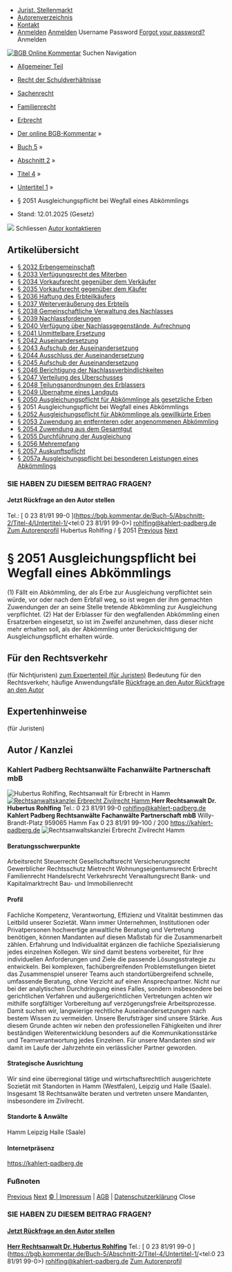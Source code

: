   * [Jurist. Stellenmarkt](https://bgb.kommentar.de/Buch-5/Abschnitt-2/Titel-4/Untertitel-1/</job-board> "Jurist. Stellenmarkt")
  * [Autorenverzeichnis](https://bgb.kommentar.de/Buch-5/Abschnitt-2/Titel-4/Untertitel-1/</Autorenverzeichnis> "Autorenverzeichnis")
  * [Kontakt](https://bgb.kommentar.de/Buch-5/Abschnitt-2/Titel-4/Untertitel-1/</Kontakt>)
  * [Anmelden](https://bgb.kommentar.de/Buch-5/Abschnitt-2/Titel-4/Untertitel-1/<#login> "show login form") [Anmelden](https://bgb.kommentar.de/Buch-5/Abschnitt-2/Titel-4/Untertitel-1/<#> "hide login form") Username Password
[Forgot your password?](https://bgb.kommentar.de/Buch-5/Abschnitt-2/Titel-4/Untertitel-1/</user/forgotpassword>) Anmelden 


[![BGB Online Kommentar](https://bgb.kommentar.de/extension/bgb/design/bgb/images/logo.png)](https://bgb.kommentar.de/Buch-5/Abschnitt-2/Titel-4/Untertitel-1/</> "BGB Online Kommentar")
Suchen
Navigation
  * [Allgemeiner Teil](https://bgb.kommentar.de/Buch-5/Abschnitt-2/Titel-4/Untertitel-1/</Buch-1>)
  * [Recht der Schuldverhältnisse](https://bgb.kommentar.de/Buch-5/Abschnitt-2/Titel-4/Untertitel-1/</Buch-2>)
  * [Sachenrecht](https://bgb.kommentar.de/Buch-5/Abschnitt-2/Titel-4/Untertitel-1/</Buch-3>)
  * [Familienrecht](https://bgb.kommentar.de/Buch-5/Abschnitt-2/Titel-4/Untertitel-1/</Buch-4>)
  * [Erbrecht](https://bgb.kommentar.de/Buch-5/Abschnitt-2/Titel-4/Untertitel-1/</Buch-5>)


  * [Der online BGB-Kommentar](https://bgb.kommentar.de/Buch-5/Abschnitt-2/Titel-4/Untertitel-1/</>) »
  * [Buch 5](https://bgb.kommentar.de/Buch-5/Abschnitt-2/Titel-4/Untertitel-1/</Buch-5>) »
  * [Abschnitt 2](https://bgb.kommentar.de/Buch-5/Abschnitt-2/Titel-4/Untertitel-1/</Buch-5/Abschnitt-2>) »
  * [Titel 4](https://bgb.kommentar.de/Buch-5/Abschnitt-2/Titel-4/Untertitel-1/</Buch-5/Abschnitt-2/Titel-4>) »
  * [Untertitel 1](https://bgb.kommentar.de/Buch-5/Abschnitt-2/Titel-4/Untertitel-1/</Buch-5/Abschnitt-2/Titel-4/Untertitel-1>) »
  * § 2051 Ausgleichungspflicht bei Wegfall eines Abkömmlings 
  * Stand: 12.01.2025 (Gesetz) 


![](https://vg01.met.vgwort.de/na/1c9909529ead4f509072c06d9081a7d5)
Schliessen 
[ Autor kontaktieren ](https://bgb.kommentar.de/Buch-5/Abschnitt-2/Titel-4/Untertitel-1/<#autorKanzlei28065>)
## Artikelübersicht
  * [ § 2032 Erbengemeinschaft ](https://bgb.kommentar.de/Buch-5/Abschnitt-2/Titel-4/Untertitel-1/</Buch-5/Abschnitt-2/Titel-4/Untertitel-1/Erbengemeinschaft>)
  * [ § 2033 Verfügungsrecht des Miterben ](https://bgb.kommentar.de/Buch-5/Abschnitt-2/Titel-4/Untertitel-1/</Buch-5/Abschnitt-2/Titel-4/Untertitel-1/Verfuegungsrecht-des-Miterben>)
  * [ § 2034 Vorkaufsrecht gegenüber dem Verkäufer ](https://bgb.kommentar.de/Buch-5/Abschnitt-2/Titel-4/Untertitel-1/</Buch-5/Abschnitt-2/Titel-4/Untertitel-1/Vorkaufsrecht-gegenueber-dem-Verkaeufer>)
  * [ § 2035 Vorkaufsrecht gegenüber dem Käufer ](https://bgb.kommentar.de/Buch-5/Abschnitt-2/Titel-4/Untertitel-1/</Buch-5/Abschnitt-2/Titel-4/Untertitel-1/Vorkaufsrecht-gegenueber-dem-Kaeufer>)
  * [ § 2036 Haftung des Erbteilkäufers ](https://bgb.kommentar.de/Buch-5/Abschnitt-2/Titel-4/Untertitel-1/</Buch-5/Abschnitt-2/Titel-4/Untertitel-1/Haftung-des-Erbteilkaeufers>)
  * [ § 2037 Weiterveräußerung des Erbteils ](https://bgb.kommentar.de/Buch-5/Abschnitt-2/Titel-4/Untertitel-1/</Buch-5/Abschnitt-2/Titel-4/Untertitel-1/Weiterveraeusserung-des-Erbteils>)
  * [ § 2038 Gemeinschaftliche Verwaltung des Nachlasses ](https://bgb.kommentar.de/Buch-5/Abschnitt-2/Titel-4/Untertitel-1/</Buch-5/Abschnitt-2/Titel-4/Untertitel-1/Gemeinschaftliche-Verwaltung-des-Nachlasses>)
  * [ § 2039 Nachlassforderungen ](https://bgb.kommentar.de/Buch-5/Abschnitt-2/Titel-4/Untertitel-1/</Buch-5/Abschnitt-2/Titel-4/Untertitel-1/Nachlassforderungen>)
  * [ § 2040 Verfügung über Nachlassgegenstände, Aufrechnung ](https://bgb.kommentar.de/Buch-5/Abschnitt-2/Titel-4/Untertitel-1/</Buch-5/Abschnitt-2/Titel-4/Untertitel-1/Verfuegung-ueber-Nachlassgegenstaende-Aufrechnung>)
  * [ § 2041 Unmittelbare Ersetzung ](https://bgb.kommentar.de/Buch-5/Abschnitt-2/Titel-4/Untertitel-1/</Buch-5/Abschnitt-2/Titel-4/Untertitel-1/Unmittelbare-Ersetzung>)
  * [ § 2042 Auseinandersetzung ](https://bgb.kommentar.de/Buch-5/Abschnitt-2/Titel-4/Untertitel-1/</Buch-5/Abschnitt-2/Titel-4/Untertitel-1/Auseinandersetzung>)
  * [ § 2043 Aufschub der Auseinandersetzung ](https://bgb.kommentar.de/Buch-5/Abschnitt-2/Titel-4/Untertitel-1/</Buch-5/Abschnitt-2/Titel-4/Untertitel-1/Aufschub-der-Auseinandersetzung>)
  * [ § 2044 Ausschluss der Auseinandersetzung ](https://bgb.kommentar.de/Buch-5/Abschnitt-2/Titel-4/Untertitel-1/</Buch-5/Abschnitt-2/Titel-4/Untertitel-1/Ausschluss-der-Auseinandersetzung>)
  * [ § 2045 Aufschub der Auseinandersetzung ](https://bgb.kommentar.de/Buch-5/Abschnitt-2/Titel-4/Untertitel-1/</Buch-5/Abschnitt-2/Titel-4/Untertitel-1/Aufschub-der-Auseinandersetzung2>)
  * [ § 2046 Berichtigung der Nachlassverbindlichkeiten ](https://bgb.kommentar.de/Buch-5/Abschnitt-2/Titel-4/Untertitel-1/</Buch-5/Abschnitt-2/Titel-4/Untertitel-1/Berichtigung-der-Nachlassverbindlichkeiten>)
  * [ § 2047 Verteilung des Überschusses ](https://bgb.kommentar.de/Buch-5/Abschnitt-2/Titel-4/Untertitel-1/</Buch-5/Abschnitt-2/Titel-4/Untertitel-1/Verteilung-des-Ueberschusses>)
  * [ § 2048 Teilungsanordnungen des Erblassers ](https://bgb.kommentar.de/Buch-5/Abschnitt-2/Titel-4/Untertitel-1/</Buch-5/Abschnitt-2/Titel-4/Untertitel-1/Teilungsanordnungen-des-Erblassers>)
  * [ § 2049 Übernahme eines Landguts ](https://bgb.kommentar.de/Buch-5/Abschnitt-2/Titel-4/Untertitel-1/</Buch-5/Abschnitt-2/Titel-4/Untertitel-1/Uebernahme-eines-Landguts>)
  * [ § 2050 Ausgleichungspflicht für Abkömmlinge als gesetzliche Erben ](https://bgb.kommentar.de/Buch-5/Abschnitt-2/Titel-4/Untertitel-1/</Buch-5/Abschnitt-2/Titel-4/Untertitel-1/Ausgleichungspflicht-fuer-Abkoemmlinge-als-gesetzliche-Erben>)
  * § 2051 Ausgleichungspflicht bei Wegfall eines Abkömmlings 
  * [ § 2052 Ausgleichungspflicht für Abkömmlinge als gewillkürte Erben ](https://bgb.kommentar.de/Buch-5/Abschnitt-2/Titel-4/Untertitel-1/</Buch-5/Abschnitt-2/Titel-4/Untertitel-1/Ausgleichungspflicht-fuer-Abkoemmlinge-als-gewillkuerte-Erben>)
  * [ § 2053 Zuwendung an entfernteren oder angenommenen Abkömmling ](https://bgb.kommentar.de/Buch-5/Abschnitt-2/Titel-4/Untertitel-1/</Buch-5/Abschnitt-2/Titel-4/Untertitel-1/Zuwendung-an-entfernteren-oder-angenommenen-Abkoemmling>)
  * [ § 2054 Zuwendung aus dem Gesamtgut ](https://bgb.kommentar.de/Buch-5/Abschnitt-2/Titel-4/Untertitel-1/</Buch-5/Abschnitt-2/Titel-4/Untertitel-1/Zuwendung-aus-dem-Gesamtgut>)
  * [ § 2055 Durchführung der Ausgleichung ](https://bgb.kommentar.de/Buch-5/Abschnitt-2/Titel-4/Untertitel-1/</Buch-5/Abschnitt-2/Titel-4/Untertitel-1/Durchfuehrung-der-Ausgleichung>)
  * [ § 2056 Mehrempfang ](https://bgb.kommentar.de/Buch-5/Abschnitt-2/Titel-4/Untertitel-1/</Buch-5/Abschnitt-2/Titel-4/Untertitel-1/Mehrempfang>)
  * [ § 2057 Auskunftspflicht ](https://bgb.kommentar.de/Buch-5/Abschnitt-2/Titel-4/Untertitel-1/</Buch-5/Abschnitt-2/Titel-4/Untertitel-1/Auskunftspflicht>)
  * [ § 2057a Ausgleichungspflicht bei besonderen Leistungen eines Abkömmlings ](https://bgb.kommentar.de/Buch-5/Abschnitt-2/Titel-4/Untertitel-1/</Buch-5/Abschnitt-2/Titel-4/Untertitel-1/Ausgleichungspflicht-bei-besonderen-Leistungen-eines-Abkoemmlings>)


### SIE HABEN ZU DIESEM BEITRAG FRAGEN?
####  Jetzt Rückfrage an den Autor stellen 
Tel.: [ 0 23 81/91 99-0 ](https://bgb.kommentar.de/Buch-5/Abschnitt-2/Titel-4/Untertitel-1/<tel:0 23 81/91 99-0>) rohlfing@kahlert-padberg.de [Zum Autorenprofil](https://bgb.kommentar.de/Buch-5/Abschnitt-2/Titel-4/Untertitel-1/<#autorKanzlei28065>)
Hubertus Rohlfing / § 2051 
[Previous](https://bgb.kommentar.de/Buch-5/Abschnitt-2/Titel-4/Untertitel-1/</Buch-5/Abschnitt-2/Titel-4/Untertitel-1/Ausgleichungspflicht-fuer-Abkoemmlinge-als-gesetzliche-Erben> "§ 2050 Ausgleichungspflicht für Abkömmlinge als gesetzliche Erben") [Next](https://bgb.kommentar.de/Buch-5/Abschnitt-2/Titel-4/Untertitel-1/</Buch-5/Abschnitt-2/Titel-4/Untertitel-1/Ausgleichungspflicht-fuer-Abkoemmlinge-als-gewillkuerte-Erben> "§ 2052 Ausgleichungspflicht für Abkömmlinge als gewillkürte Erben")
# § 2051 Ausgleichungspflicht bei Wegfall eines Abkömmlings
(1) Fällt ein Abkömmling, der als Erbe zur Ausgleichung verpflichtet sein würde, vor oder nach dem Erbfall weg, so ist wegen der ihm gemachten Zuwendungen der an seine Stelle tretende Abkömmling zur Ausgleichung verpflichtet.
(2) Hat der Erblasser für den wegfallenden Abkömmling einen Ersatzerben eingesetzt, so ist im Zweifel anzunehmen, dass dieser nicht mehr erhalten soll, als der Abkömmling unter Berücksichtigung der Ausgleichungspflicht erhalten würde.
## Für den Rechtsverkehr 
(für Nichtjuristen)
[zum Expertenteil (für Juristen)](https://bgb.kommentar.de/Buch-5/Abschnitt-2/Titel-4/Untertitel-1/<#expertenhinweise>)
Bedeutung für den Rechtsverkehr, häufige Anwendungsfälle
[ Rückfrage an den Autor ](https://bgb.kommentar.de/Buch-5/Abschnitt-2/Titel-4/Untertitel-1/<#autorKanzlei28065>) [ Rückfrage an den Autor ](https://bgb.kommentar.de/Buch-5/Abschnitt-2/Titel-4/Untertitel-1/<#autorKanzlei28065>)
## Expertenhinweise
(für Juristen)
## Autor / Kanzlei
### Kahlert Padberg Rechtsanwälte Fachanwälte Partnerschaft mbB
![Hubertus Rohlfing, Rechtsanwalt für Erbrecht in Hamm](https://bgb.kommentar.de/var/bgb_online/storage/images/users/author/hubertus-rohlfing/434017-5-ger-DE/Hubertus-Rohlfing_profilelogo.jpg)
[ ![Rechtsanwaltskanzlei Erbrecht Zivilrecht Hamm](https://bgb.kommentar.de/var/bgb_online/storage/images/companies/kahlert-padberg-rechtsanwaelte-fachanwaelte-partnerschaft-mbb/431228-1-ger-DE/Kahlert-Padberg-Rechtsanwaelte-Fachanwaelte-Partnerschaft-mbB_large.jpg) ](https://bgb.kommentar.de/Buch-5/Abschnitt-2/Titel-4/Untertitel-1/<https:/kahlert-padberg.de>)
**Herr Rechtsanwalt Dr. Hubertus Rohlfing** Tel.: 0 23 81/91 99-0 rohlfing@kahlert-padberg.de
**Kahlert Padberg Rechtsanwälte Fachanwälte Partnerschaft mbB** Willy-Brandt-Platz 959065 Hamm
Fax 0 23 81/91 99-100 / 200
<https://kahlert-padberg.de>
![Rechtsanwaltskanzlei Erbrecht Zivilrecht Hamm](https://bgb.kommentar.de/var/bgb_online/storage/images/companies/kahlert-padberg-rechtsanwaelte-fachanwaelte-partnerschaft-mbb/431228-1-ger-DE/Kahlert-Padberg-Rechtsanwaelte-Fachanwaelte-Partnerschaft-mbB_large.jpg)
#### Beratungsschwerpunkte
Arbeitsrecht Steuerrecht Gesellschaftsrecht Versicherungsrecht Gewerblicher Rechtsschutz Mietrecht Wohnungseigentumsrecht Erbrecht Familienrecht Handelsrecht Verkehrsrecht Verwaltungsrecht Bank- und Kapitalmarktrecht Bau- und Immobilienrecht
#### Profil
Fachliche Kompetenz, Verantwortung, Effizienz und Vitalität bestimmen das Leitbild unserer Sozietät.
Wann immer Unternehmen, Institutionen oder Privatper­sonen hochwertige anwaltliche Beratung und Vertretung benötigen, können Mandanten auf diesen Maßstab für die Zusammenarbeit zählen.
Erfahrung und Individualität ergänzen die fachliche Spe­zialisierung jedes einzelnen Kollegen. Wir sind damit bestens vorbereitet, für Ihre individuellen Anforderungen und Ziele die passende Lösungsstrategie zu entwickeln. Bei kom­plexen, fachübergreifenden Problemstellungen bietet das Zusammenspiel unserer Teams auch standortüber­greifend schnelle, umfassende Beratung, ohne Verzicht auf einen Ansprechpartner.
Nicht nur bei der analytischen Durchdringung eines Falles, sondern insbesondere bei gerichtlichen Verfahren und außergerichtlichen Vertretungen achten wir mithilfe sorgfältiger Vorbereitung auf verzögerungsfreie Arbeits­prozesse. Damit suchen wir, langwierige rechtliche Auseinandersetzungen nach bestem Wissen zu vermeiden.
Unsere Berufsträger sind unsere Stärke. Aus diesem Grunde achten wir neben den professionellen Fähigkeiten und ihrer beständigen Weiterentwicklung besonders auf die Kom­munikationsstärke und Teamverantwortung jedes Einzelnen.
Für unsere Mandanten sind wir damit im Laufe der Jahr­zehnte ein verlässlicher Partner geworden.
#### Strategische Ausrichtung
Wir sind eine überregional tätige und wirtschaftsrechtlich ausgerichtete Sozietät mit Standorten in Hamm (Westfalen), Leipzig und Halle (Saale). Insgesamt 18 Rechtsanwälte beraten und vertreten unsere Mandanten, insbesondere im Zivilrecht.
#### Standorte & Anwälte
Hamm
Leipzig
Halle (Saale)
#### Internetpräsenz
<https://kahlert-padberg.de>
### Fußnoten
[Previous](https://bgb.kommentar.de/Buch-5/Abschnitt-2/Titel-4/Untertitel-1/</Buch-5/Abschnitt-2/Titel-4/Untertitel-1/Ausgleichungspflicht-fuer-Abkoemmlinge-als-gesetzliche-Erben> "§ 2050 Ausgleichungspflicht für Abkömmlinge als gesetzliche Erben") [Next](https://bgb.kommentar.de/Buch-5/Abschnitt-2/Titel-4/Untertitel-1/</Buch-5/Abschnitt-2/Titel-4/Untertitel-1/Ausgleichungspflicht-fuer-Abkoemmlinge-als-gewillkuerte-Erben> "§ 2052 Ausgleichungspflicht für Abkömmlinge als gewillkürte Erben")
[© | Impressum](https://bgb.kommentar.de/Buch-5/Abschnitt-2/Titel-4/Untertitel-1/</Kontakt>) | [AGB](https://bgb.kommentar.de/Buch-5/Abschnitt-2/Titel-4/Untertitel-1/</AGB>) | [Datenschutzerklärung](https://bgb.kommentar.de/Buch-5/Abschnitt-2/Titel-4/Untertitel-1/</Datenschutzerklaerung-fuer-Leser>)
Close
### SIE HABEN ZU DIESEM BEITRAG FRAGEN?
####  [ Jetzt Rückfrage an den Autor stellen ](https://bgb.kommentar.de/Buch-5/Abschnitt-2/Titel-4/Untertitel-1/<#autorKanzlei28065>)
[ ](https://bgb.kommentar.de/Buch-5/Abschnitt-2/Titel-4/Untertitel-1/<#autorKanzlei28065>)
**[Herr Rechtsanwalt Dr. Hubertus Rohlfing](https://bgb.kommentar.de/Buch-5/Abschnitt-2/Titel-4/Untertitel-1/<#autorKanzlei28065>)** Tel.: [ 0 23 81/91 99-0 ](https://bgb.kommentar.de/Buch-5/Abschnitt-2/Titel-4/Untertitel-1/<tel:0 23 81/91 99-0>) rohlfing@kahlert-padberg.de [Zum Autorenprofil](https://bgb.kommentar.de/Buch-5/Abschnitt-2/Titel-4/Untertitel-1/<#autorKanzlei28065>)
